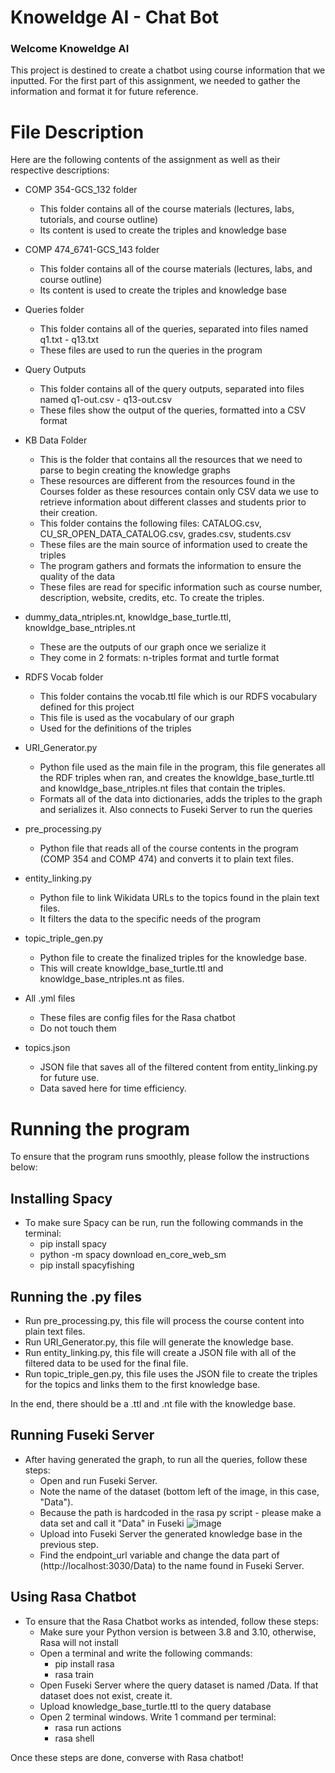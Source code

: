 # Knoweldge AI - Chat Bot

### Welcome Knoweldge AI

This project is destined to create a chatbot using course information that we inputted. For the first part of this assignment, we needed to gather the information and format it for future reference.

# File Description

Here are the following contents of the assignment as well as their respective descriptions:

- COMP 354-GCS_132 folder
  -   This folder contains all of the course materials (lectures, labs, tutorials, and course outline)
  -   Its content is used to create the triples and knowledge base
  
- COMP 474_6741-GCS_143 folder
  -   This folder contains all of the course materials (lectures, labs, and course outline)
  -   Its content is used to create the triples and knowledge base

- Queries folder
  - This folder contains all of the queries, separated into files named q1.txt - q13.txt
  - These files are used to run the queries in the program

- Query Outputs
  - This folder contains all of the query outputs, separated into files named q1-out.csv - q13-out.csv
  - These files show the output of the queries, formatted into a CSV format
  
- KB Data Folder 
  - This is the folder that contains all the resources that we need to parse to begin creating the knowledge graphs
  - These resources are different from the resources found in the Courses folder as these resources contain only CSV data we use to retrieve information about different classes and students prior to their creation.
  - This folder contains the following files: CATALOG.csv, CU_SR_OPEN_DATA_CATALOG.csv, grades.csv, students.csv
  - These files are the main source of information used to create the triples
  - The program gathers and formats the information to ensure the quality of the data
  - These files are read for specific information such as course number, description, website, credits, etc. To create the 
    triples.

- dummy_data_ntriples.nt, knowldge_base_turtle.ttl, knowldge_base_ntriples.nt
  - These are the outputs of our graph once we serialize it
  - They come in 2 formats: n-triples format and turtle format

- RDFS Vocab folder
  - This folder contains the vocab.ttl file which is our RDFS vocabulary defined for this project
  - This file is used as the vocabulary of our graph
  - Used for the definitions of the triples

- URI_Generator.py
  - Python file used as the main file in the program, this file generates all the RDF triples when ran, and creates the
    knowldge_base_turtle.ttl and knowldge_base_ntriples.nt files that contain the triples.
  - Formats all of the data into dictionaries, adds the triples to the graph and serializes it. Also connects 
    to Fuseki Server to run the queries

- pre_processing.py
  - Python file that reads all of the course contents in the program (COMP 354 and COMP 474) and converts it to plain text files.

- entity_linking.py
  - Python file to link Wikidata URLs to the topics found in the plain text files.
  - It filters the data to the specific needs of the program

- topic_triple_gen.py
  - Python file to create the finalized triples for the knowledge base.
  - This will create knowldge_base_turtle.ttl and knowldge_base_ntriples.nt as files.

- All .yml files
  - These files are config files for the Rasa chatbot
  - Do not touch them

- topics.json
  - JSON file that saves all of the filtered content from entity_linking.py for future use.
  - Data saved here for time efficiency.

# Running the program

To ensure that the program runs smoothly, please follow the instructions below:

## Installing Spacy
- To make sure Spacy can be run, run the following commands in the terminal:
  - pip install spacy
  - python -m spacy download en_core_web_sm
  - pip install spacyfishing 

## Running the .py files
- Run pre_processing.py, this file will process the course content into plain text files.
- Run URI_Generator.py, this file will generate the knowledge base.
- Run entity_linking.py, this file will create a JSON file with all of the filtered data to be used for the final file.
- Run topic_triple_gen.py, this file uses the JSON file to create the triples for the topics and links them to the first knowledge base.

In the end, there should be a .ttl and .nt file with the knowledge base.

## Running Fuseki Server
- After having generated the graph, to run all the queries, follow these steps:
  - Open and run Fuseki Server.
  - Note the name of the dataset (bottom left of the image, in this case, "Data").
  - Because the path is hardcoded in the rasa py script - please make a data set and call it "Data" in Fuseki
  ![image](https://github.com/D-grimut/Knowledge_AI/assets/48657408/911ce926-fbd9-4da5-a6a8-412931d618b9)
  - Upload into Fuseki Server the generated knowledge base in the previous step.
  - Find the endpoint_url variable and change the data part of (http://localhost:3030/Data) to the name found in Fuseki Server.

## Using Rasa Chatbot
- To ensure that the Rasa Chatbot works as intended, follow these steps:
  - Make sure your Python version is between 3.8 and 3.10, otherwise, Rasa will not install
  - Open a terminal and write the following commands:
    - pip install rasa
    - rasa train
  - Open Fuseki Server where the query dataset is named /Data. If that dataset does not exist, create it.
  - Upload knowledge_base_turtle.ttl to the query database
  - Open 2 terminal windows. Write 1 command per terminal:
    - rasa run actions
    - rasa shell

Once these steps are done, converse with Rasa chatbot!
